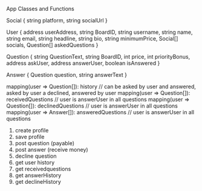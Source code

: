 App Classes and Functions

Social {
   string platform,
   string socialUrl
}

User {
  address userAddress,
  string BoardID,
  string username,
  string name,
  string email,
  string headline,
  string bio,
  string minimumPrice,
  Social[] socials,
  Question[] askedQuestions
}

Question {
  string QuestionText,
  string BoardID,
  int price,
  int priorityBonus,
  address askUser,
  address answerUser,
  boolean isAnswered
}

Answer {
  Question question,
  string answerText
}

mapping(user => Question[]): history // can be asked by user and answered, asked by user a declined, answered by user
mapping(user => Question[]): receivedQuestions // user is answerUser in all questions
mapping(user => Question[]): declinedQuestions // user is answerUser in all questions
mapping(user => Answer[]): answeredQuestions // user is answerUser in all questions

1. create profile
2. save profile
3. post question (payable)
4. post answer (receive money)
5. decline question
5. get user history
6. get receivedquestions
7. get answerHistory
8. get declineHistory